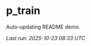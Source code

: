 # p_train

Auto-updating README demo.

<!--START_SECTION:status-->
_Last run: 2025-10-23 08:33 UTC_
<!--END_SECTION:status-->




















































































































































































































































































































































































































































































































































































































































































































































































































































































































































































































































































































































































































































































































































































































